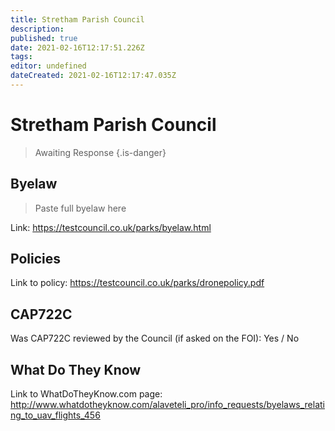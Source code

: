 ```yaml
---
title: Stretham Parish Council
description: 
published: true
date: 2021-02-16T12:17:51.226Z
tags: 
editor: undefined
dateCreated: 2021-02-16T12:17:47.035Z
---
```


# Stretham Parish Council
>  Awaiting Response
> {.is-danger}

## Byelaw
> Paste full byelaw here

Link:
https://testcouncil.co.uk/parks/byelaw.html

## Policies
Link to policy:
https://testcouncil.co.uk/parks/dronepolicy.pdf

## CAP722C

Was CAP722C reviewed by the Council (if asked on the FOI): Yes / No

## What Do They Know

Link to WhatDoTheyKnow.com page:
http://www.whatdotheyknow.com/alaveteli_pro/info_requests/byelaws_relating_to_uav_flights_456

